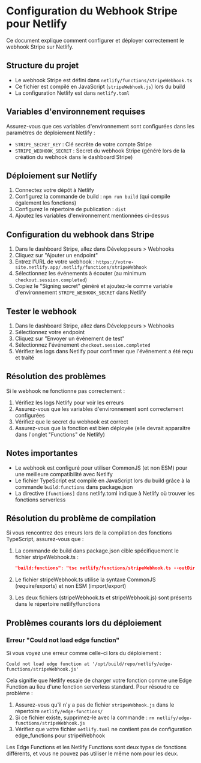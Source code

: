 # Configuration du Webhook Stripe pour Netlify

Ce document explique comment configurer et déployer correctement le webhook Stripe sur Netlify.

## Structure du projet

- Le webhook Stripe est défini dans `netlify/functions/stripeWebhook.ts`
- Ce fichier est compilé en JavaScript (`stripeWebhook.js`) lors du build
- La configuration Netlify est dans `netlify.toml`

## Variables d'environnement requises

Assurez-vous que ces variables d'environnement sont configurées dans les paramètres de déploiement Netlify :

- `STRIPE_SECRET_KEY` : Clé secrète de votre compte Stripe
- `STRIPE_WEBHOOK_SECRET` : Secret du webhook Stripe (généré lors de la création du webhook dans le dashboard Stripe)

## Déploiement sur Netlify

1. Connectez votre dépôt à Netlify
2. Configurez la commande de build : `npm run build` (qui compile également les fonctions)
3. Configurez le répertoire de publication : `dist`
4. Ajoutez les variables d'environnement mentionnées ci-dessus

## Configuration du webhook dans Stripe

1. Dans le dashboard Stripe, allez dans Développeurs > Webhooks
2. Cliquez sur "Ajouter un endpoint"
3. Entrez l'URL de votre webhook : `https://votre-site.netlify.app/.netlify/functions/stripeWebhook`
4. Sélectionnez les événements à écouter (au minimum `checkout.session.completed`)
5. Copiez le "Signing secret" généré et ajoutez-le comme variable d'environnement `STRIPE_WEBHOOK_SECRET` dans Netlify

## Tester le webhook

1. Dans le dashboard Stripe, allez dans Développeurs > Webhooks
2. Sélectionnez votre endpoint
3. Cliquez sur "Envoyer un événement de test"
4. Sélectionnez l'événement `checkout.session.completed`
5. Vérifiez les logs dans Netlify pour confirmer que l'événement a été reçu et traité

## Résolution des problèmes

Si le webhook ne fonctionne pas correctement :

1. Vérifiez les logs Netlify pour voir les erreurs
2. Assurez-vous que les variables d'environnement sont correctement configurées
3. Vérifiez que le secret du webhook est correct
4. Assurez-vous que la fonction est bien déployée (elle devrait apparaître dans l'onglet "Functions" de Netlify)

## Notes importantes

- Le webhook est configuré pour utiliser CommonJS (et non ESM) pour une meilleure compatibilité avec Netlify
- Le fichier TypeScript est compilé en JavaScript lors du build grâce à la commande `build:functions` dans package.json
- La directive `[functions]` dans netlify.toml indique à Netlify où trouver les fonctions serverless

## Résolution du problème de compilation

Si vous rencontrez des erreurs lors de la compilation des fonctions TypeScript, assurez-vous que :

1. La commande de build dans package.json cible spécifiquement le fichier stripeWebhook.ts :
   ```json
   "build:functions": "tsc netlify/functions/stripeWebhook.ts --outDir netlify/functions --module commonjs --target es2017 --esModuleInterop --skipLibCheck"
   ```

2. Le fichier stripeWebhook.ts utilise la syntaxe CommonJS (require/exports) et non ESM (import/export)

3. Les deux fichiers (stripeWebhook.ts et stripeWebhook.js) sont présents dans le répertoire netlify/functions

## Problèmes courants lors du déploiement

### Erreur "Could not load edge function"

Si vous voyez une erreur comme celle-ci lors du déploiement :
```
Could not load edge function at '/opt/build/repo/netlify/edge-functions/stripeWebhook.js'
```

Cela signifie que Netlify essaie de charger votre fonction comme une Edge Function au lieu d'une fonction serverless standard. Pour résoudre ce problème :

1. Assurez-vous qu'il n'y a pas de fichier `stripeWebhook.js` dans le répertoire `netlify/edge-functions/`
2. Si ce fichier existe, supprimez-le avec la commande : `rm netlify/edge-functions/stripeWebhook.js`
3. Vérifiez que votre fichier `netlify.toml` ne contient pas de configuration edge_functions pour stripeWebhook

Les Edge Functions et les Netlify Functions sont deux types de fonctions différents, et vous ne pouvez pas utiliser le même nom pour les deux.
